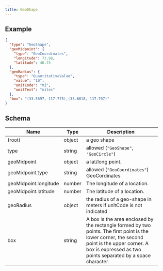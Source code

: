 ```yaml
---
title: GeoShape
---
```

## Example



```json
{
  "type": "GeoShape",
  "geoMidpoint": {
    "type": "GeoCoordinates",
    "longitude": 73.98,
    "latitude": 40.75
  },
  "geoRadius": {
    "type": "QuantitativeValue",
    "value": "10",
    "unitCode": "mi",
    "unitText": "miles"
  },
  "box": "(33.5697,-117.775),(33.6018,-117.707)"
}
```

## Schema

| Name | Type | Description |
|---|---|---|
| (root) | object | a geo shape |
| type | string | allowed (`"GeoShape"`, `"GeoCircle"`)  |
| geoMidpoint | object | a lat/long point. |
| geoMidpoint.type | string | allowed (`"GeoCoordinates"`) GeoCordinates |
| geoMidpoint.longitude | number | The longitude of a location. |
| geoMidpoint.latitude | number | The latitude of a location. |
| geoRadius | object | the radius of a geo-shape in meters if unitCode is not indicated |
| box | string | A box is the area enclosed by the rectangle formed by two points. The first point is the lower corner, the second point is the upper corner. A box is expressed as two points separated by a space character. |

